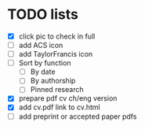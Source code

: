 # TODO lists
- [x] click pic to check in full
- [ ] add ACS icon
- [ ] add TaylorFrancis icon
- [ ] Sort by function
    - [ ] By date
    - [ ] By authorship
    - [ ] Pinned research
- [x] prepare pdf cv ch/eng version
- [x] add cv.pdf link to cv.html
- [ ] add preprint or accepted paper pdfs